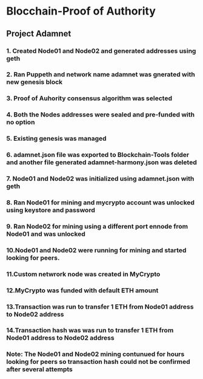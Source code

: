 # Blocchain-Proof of Authority

## Project Adamnet

### 1. Created Node01 and Node02 and generated addresses using geth 
### 2. Ran Puppeth and network name adamnet was gnerated with new genesis block 
### 3. Proof of Auhority consensus algorithm was selected
### 4. Both the Nodes addresses were sealed and pre-funded with no option
### 5. Existing genesis was managed
### 6. adamnet.json file was exported to Blockchain-Tools folder and another file generated adamnet-harmony.json was deleted 
### 7. Node01 and Node02 was initialized using adamnet.json with geth
### 8. Ran Node01 for mining and mycrypto account was unlocked using keystore and password
### 9. Ran Node02 for mining using a different port ennode from Node01 and was unlocked
### 10.Node01 and Node02 were running for mining and started looking for peers. 
### 11.Custom netwrork node was created in MyCrypto
### 12.MyCrypto was funded with default ETH amount 
### 13.Transaction was run to transfer 1 ETH from Node01 address to Node02 address
### 14.Transaction hash was was run to transfer 1 ETH from Node01 address to Node02 address

### Note: The Node01 and Node02 mining contunued for hours looking for peers so transaction hash could not be confirmed after several attempts





